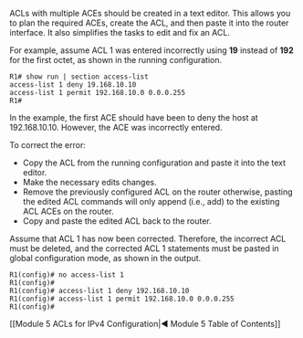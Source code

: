 ACLs with multiple ACEs should be created in a text editor. This allows you to plan the required ACEs, create the ACL, and then paste it into the router interface. It also simplifies the tasks to edit and fix an ACL.

For example, assume ACL 1 was entered incorrectly using **19** instead of **192** for the first octet, as shown in the running configuration.

```
R1# show run | section access-list 
access-list 1 deny 19.168.10.10
access-list 1 permit 192.168.10.0 0.0.0.255
R1#
```

In the example, the first ACE should have been to deny the host at 192.168.10.10. However, the ACE was incorrectly entered.

To correct the error:

- Copy the ACL from the running configuration and paste it into the text editor.
- Make the necessary edits changes.
- Remove the previously configured ACL on the router otherwise, pasting the edited ACL commands will only append (i.e., add) to the existing ACL ACEs on the router.
- Copy and paste the edited ACL back to the router.

Assume that ACL 1 has now been corrected. Therefore, the incorrect ACL must be deleted, and the corrected ACL 1 statements must be pasted in global configuration mode, as shown in the output.

```
R1(config)# no access-list 1
R1(config)#
R1(config)# access-list 1 deny 192.168.10.10
R1(config)# access-list 1 permit 192.168.10.0 0.0.0.255
R1(config)#
```

[[Module 5 ACLs for IPv4 Configuration|◀ Module 5 Table of Contents]]